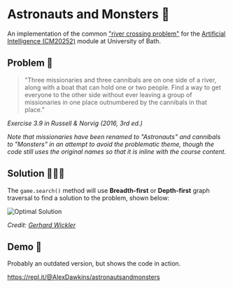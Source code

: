 # Astronauts and Monsters 🛶

An implementation of the common ["river crossing problem"](https://en.wikipedia.org/wiki/River_crossing_puzzle) for the [Artificial Intelligence (CM20252)](http://www.bath.ac.uk/catalogues/2017-2018/cm/CM20252.html) module at University of Bath.

## Problem 👺
> "Three missionaries and three cannibals are on one side of a river, along with a boat that can hold one or two people. Find a way to get everyone to the other side without ever leaving a group of missionaries in one place outnumbered by the cannibals in that place."

*Exercise 3.9 in Russell & Norvig (2016, 3rd ed.)*

*Note that missionaries have been renamed to "Astronauts" and cannibals to "Monsters" in an attempt to avoid the problematic theme, though the code still uses the original names so that it is inline with the course content.*

## Solution 👩🏼‍🚀
The ```game.search()``` method will use **Breadth-first** or **Depth-first** graph traversal to find a solution to the problem, shown below:

![Optimal Solution](http://www.aiai.ed.ac.uk/~gwickler/images/mc-search-space.png)

*Credit: [Gerhard Wickler](http://www.aiai.ed.ac.uk/~gwickler/missionaries.html)*

## Demo 🌊
Probably an outdated version, but shows the code in action.

https://repl.it/@AlexDawkins/astronautsandmonsters
